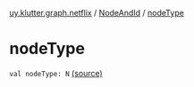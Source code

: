 [uy.klutter.graph.netflix](../index.md) / [NodeAndId](index.md) / [nodeType](.)


# nodeType
`val nodeType: N` [(source)](https://github.com/kohesive/klutter/blob/master/netflix-graph-jdk6/src/main/kotlin/uy/klutter/graph/netflix/NetflixGraph.kt#L26)


